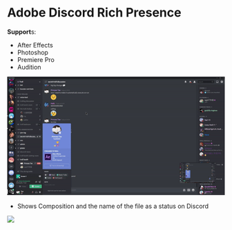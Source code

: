 # Adobe Discord Rich Presence
**Support**s:
- After Effects
- Photoshop
- Premiere Pro
- Audition

![](demo/preview.gif)
- Shows Composition and the name of the file as a status on Discord

![](https://cdn.discordapp.com/attachments/738153603079995453/749741755003306084/rpc.png)

